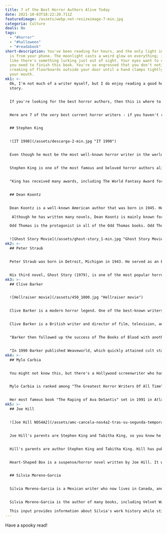 ```yaml
---
title: 7 of the Best Horror Authors Alive Today
date: 2021-10-03T18:22:20.711Z
featuredimage: /assets/webp.net-resizeimage-7-min.jpg
categoria: Culture
deals: No
tags:
  - "#horror"
  - "#halloween"
  - "#readabook"
short-description: You've been reading for hours, and the only light in the room
  is from your phone. The moonlight casts a weird glow on everything; it feels
  like there's something lurking just out of sight. Your eyes want to close, but
  you need to finish this book. You're so engrossed that you don't notice the
  creaking of floorboards outside your door until a hand clamps tightly over
  your mouth.
mk1: >-
  Ok, I'm not much of a writer myself, but I do enjoy reading a good horror
  story.


  If you're looking for the best horror authors, then this is where to find them.   You'll be reading their books with your phone's light on, and never again alone in the dark. Whether they write about vampires or werewolves, ghosts or ghouls, these are the authors who will keep you up all night. 


  Here are 7 of the very best current horror writers - if you haven't read any of them yet, now is a great time to start!


  ## Stephen King


  ![IT 1990](/assets/descarga-2-min.jpg "IT 1990")


  Even though he must be the most well-known horror writer in the world, I refuse to skip him because he's also my favorite writer of all times


  Stephen King is one of the most famous and beloved horror authors alive today. His first novel, Carrie, was published in 1973 and followed by Salem's Lot in 1975. He has written more than fifty novels, as well as works of nonfiction, including The Shining and On Writing."


  "King has received many awards, including The World Fantasy Award for Lifetime Achievement (2003). In 2003 he also received the National Book Foundation's Medal for Distinguished Contribution to American Letters. 2004 saw Stephen King awarded with the British Fantasy Society's Special Award; he later won that society's annual award for Best Novel: The Girl Who Loved Tom Gordon (1999)."


  ## Dean Koontz


  Dean Koontz is a well-known American author that was born in 1945. He has been writing since 1972 and many of his books have become a bestseller. His novels are described as suspense thrillers, science fiction, and horror.

   Although he has written many novels, Dean Koontz is mainly known for his ODD THOMAS series.

  Odd Thomas is the protagonist in all of the Odd Thomas books. Odd Thomas was granted the ability to see dead people who seek him out because they have unfinished business that needs to be resolved before they can enter the afterlife.


  ![Ghost Story Movie](/assets/ghost-story_1-min.jpg "Ghost Story Movie")
mk2: >-
  ## Peter Straub


  Peter Straub was born in Detroit, Michigan in 1943. He served as an English professor at the University of Wisconsin-Milwaukee until he became a full-time writer. His first novel came out in 1972 and since then, he has published over twenty novels that range from romance to horror.


  His third novel, Ghost Story (1979), is one of the most popular horror novels written during the 1970s due to its diversity in genre. It blends together elements of horror, crime fiction, mystery, and Gothic literature. It tells the story of four friends who are reunited when three of them are killed by one of their own while hunting on a remote Wisconsin road.
mk3: >-
  ## Clive Barker


  ![Hellraiser movie](/assets/450_1000.jpg "Hellraiser movie")


  Clive Barker is a modern horror legend. One of the best-known writers and directors in film, television, and literature today - he's also got something special up his sleeve for every day adventures!


  Clive Barker is a British writer and director of film, television, and literature. Barker began his career as an assistant director on the film Nightbreed (1990). He rose to fame as a best-selling author with the publication of his first novel, The Books of Blood (1984), which led to him being contracted to produce a series of books under the same title."


  "Barker then followed up the success of The Books of Blood with another book series: The Great and Secret Show (1989-1991), which was followed by its equally successful sequel Everville (1994)."


  "In 1990 Barker published Weaveworld, which quickly attained cult status and established him as an international horror/fantasy novelist.
mk4: >-
  ## Mylo Carbia


  You might not know this, but there's a Hollywood screenwriter who has turned into one of the most successful authors in horror-thriller writing. Her trademark twist endings have made her famous and earned praise from all over!


  Mylo Carbia is ranked among "The Greatest Horror Writers Of All Time" by Ranker.com; she also just so happens to make up part two on Booklaunch’s list for “Top 10 Bestselling Authors Alive Today." Richtopia called them out specifically as being an influential author, noting how unique their style really is compared with other top tier writers today--and we can't help but agree!"


  Her most famous book "The Raping of Ava DeSantis" set in 1991 in Atlanta, Georgia, tells the story of a working class college student who is brutally attacked by three wealthy fraternity brothers, then confronted with the decision of a lifetime: accept money to stay quiet or seek justice with the police. What she does in response is the basis of this captivating woman’s revenge horror-thriller that will have readers talking for years to come.
mk5: >-
  ## Joe Hill


  ![Joe Hill NOS4A2](/assets/amc-cancela-nos4a2-tras-su-segunda-temporada_crop1599005618042.jpeg_759710130.jpeg "Joe Hill NOS4A2")


  Joe Hill's parents are Stephen King and Tabitha King, so you know he has to be good. Joe Hill is the best-selling American author that gained fame after his debut novel Heart-Shaped Box was released.


  Hill's parents are author Stephen King and Tabitha King. Hill has published four novels including Heart-shaped Box, Horns, NOS4A2, and The Fireman."


  Heart-Shaped Box is a suspense/horror novel written by Joe Hill. It was published in 2007. The story takes place in 2006 where a middle-aged man named Judas Coyne buys an abandoned ghost town called Cold Mountain, North Carolina. He hires a group of men to break it down for scrap metal but soon discovers all the townspeople he’s encountered have died or disappeared."


  ## Silvia Moreno-Garcia


  Silvia Moreno-Garcia is a Mexican writer who now lives in Canada, and although she's written for many different genres over the years, it was only recently that became well known for her horror.


  Silvia Moreno-Garcia is the author of many books, including Velvet Was the Night and Mexican Gothic. She has edited anthologies for World Fantasy Award winners among others like Cthulhu's Daughters which was also an award winner in its category!

  This input provides information about Silvia's work history while still keeping it interesting with a creative tone that will keep readers interested
---
```

Have a spooky read!